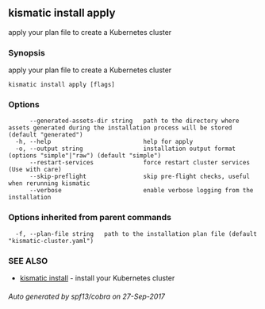 ## kismatic install apply

apply your plan file to create a Kubernetes cluster

### Synopsis


apply your plan file to create a Kubernetes cluster

```
kismatic install apply [flags]
```

### Options

```
      --generated-assets-dir string   path to the directory where assets generated during the installation process will be stored (default "generated")
  -h, --help                          help for apply
  -o, --output string                 installation output format (options "simple"|"raw") (default "simple")
      --restart-services              force restart cluster services (Use with care)
      --skip-preflight                skip pre-flight checks, useful when rerunning kismatic
      --verbose                       enable verbose logging from the installation
```

### Options inherited from parent commands

```
  -f, --plan-file string   path to the installation plan file (default "kismatic-cluster.yaml")
```

### SEE ALSO
* [kismatic install](kismatic_install.md)	 - install your Kubernetes cluster

###### Auto generated by spf13/cobra on 27-Sep-2017
